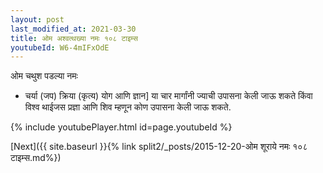 ```yaml
---
layout: post
last_modified_at: 2021-03-30
title: ओम अश्वत्थख्या नमः १०८ टाइम्स
youtubeId: W6-4mIFxOdE
---
```

 
 
 ओम चथुश पडल्या नमः  
 
 -  चर्या (जप) क्रिया (कृत्य) योग आणि ज्ञान] या चार मार्गांनी ज्याची उपासना केली जाऊ शकते किंवा विश्व थाईजस प्रज्ञा आणि शिव म्हणून कोण उपासना केली जाऊ शकते. 
 
  
 
  
 
 
 
 
 
 


{% include youtubePlayer.html id=page.youtubeId %}
 
[Next]({{ site.baseurl }}{% link  split2/_posts/2015-12-20-ओम शूराये नमः १०८ टाइम्स.md%})
 
